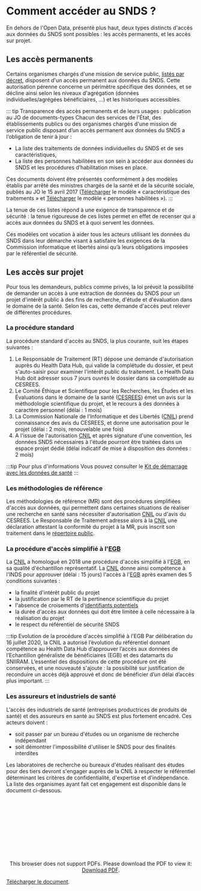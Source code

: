 # Comment accéder au SNDS ?
<!-- SPDX-License-Identifier: MPL-2.0 -->

En dehors de l'Open Data, présenté plus haut, deux types distincts d'accès aux données du SNDS sont possibles : les accès permanents, et les accès sur projet.

## Les accès permanents

Certains organismes chargés d'une mission de service public, [listés par décret](https://www.legifrance.gouv.fr/affichTexte.do?cidTexte=JORFTEXT000033702840&categorieLien=id), disposent d'un accès permanent aux données du SNDS.
Cette autorisation pérenne concerne un périmètre spécifique des données, et se décline ainsi selon les niveaux d'agrégation (données individuelles/agrégées bénéficiaires, …) et les historiques accessibles.

::: tip Transparence des accès permanents et de leurs usages : publication au JO de documents-types
Chacun des services de l'État, des établissements publics ou des organismes chargés d'une mission de service public disposant d’un accès permanent aux données du SNDS a l’obligation de tenir à jour :

- La liste des traitements de données individuelles du SNDS et de ses caractéristiques,
- La liste des personnes habilitées en son sein à accéder aux données du SNDS et les procédures d’habilitation mises en place.

Ces documents doivent être présentés conformément à des modèles établis par arrêté des ministres chargés de la santé et de la sécurité sociale, publiés au JO le 15 avril 2017 ([Télécharger](../files/HDH/modele_caracteristiques_des_traitements.doc) le modèle « caractéristique des traitements » et [Télécharger](../files/HDH/modele_habilitation.doc) le modèle « personnes habilitées »).
:::

La tenue de ces listes répond à une exigence de transparence et de sécurité : la tenue rigoureuse de ces listes permet en effet de recenser qui a accès aux données du SNDS et à quoi servent les données.

Ces modèles ont vocation à aider tous les acteurs utilisant les données du SNDS dans leur démarche visant à satisfaire les exigences de la Commission informatique et libertés ainsi qu’à leurs obligations imposées par le référentiel de sécurité.

## Les accès sur projet

Pour tous les demandeurs, publics comme privés, la loi prévoit la possibilité de demander un accès à une extraction de données du SNDS pour un projet d'intérêt public à des fins de recherche, d'étude et d'évaluation dans le domaine de la santé.
Selon les cas, cette demande d'accès peut relever de différentes procédures.

### La procédure standard

La procédure standard d'accès au SNDS, la plus courante, suit les étapes suivantes :

1. Le Responsable de Traitement (RT) dépose une demande d'autorisation auprès du Health Data Hub, qui valide la complétude du dossier, et peut s'auto-saisir pour examiner l'intérêt public du traitement.  Le Health Data Hub doit adresser sous 7 jours ouvrés le dossier dans sa complétude au CESREES.
2. Le Comité Éthique et Scientifique pour les Recherches, les Études et les Évaluations dans le domaine de la santé ([CESREES](https://www.health-data-hub.fr/page/le-cesrees)) émet un avis sur la méthodologie scientifique du projet, et le recours à des données à caractère personnel (délai : 1 mois)
3. La Commission Nationale de l'Informatique et des Libertés ([CNIL](../glossaire/CNIL.md)) prend connaissance des avis du CESREES, et donne une autorisation pour le projet (délai : 2 mois, renouvelable une fois)
4. A l'issue de l'autorisation [CNIL](../glossaire/CNIL.md) et après signature d'une convention, les données SNDS nécessaires à l'étude pourront être traitées dans un espace projet dédié (délai indicatif de mise à disposition des données : 2 mois)

:::tip Pour plus d'informations
Vous pouvez consulter le [Kit de démarrage avec les données de santé](../formation_snds/starter_kit.md)
:::

### Les méthodologies de référence

Les méthodologies de référence (MR) sont des procédures simplifiées d'accès aux données, qui permettent dans certaines situations de réaliser une recherche en santé sans nécessiter d'autorisation [CNIL](../glossaire/CNIL.md) ou d'avis du CESREES.
Le Responsable de Traitement adresse alors à la [CNIL](../glossaire/CNIL.md) une déclaration attestant la conformité du projet à la MR, puis inscrit son traitement dans le [répertoire public](https://www.health-data-hub.fr/projets).

### La procédure d'accès simplifié à l'[EGB](../glossaire/EGB.md)

La [CNIL](../glossaire/CNIL.md) a homologué en 2018 une procédure d'accès simplifié à l'[EGB](../glossaire/EGB.md), en sa qualité d'échantillon représentatif.
La [CNIL](../glossaire/CNIL.md) donne ainsi compétence à l'INDS pour approuver (délai : 15 jours) l'accès à l'[EGB](../glossaire/EGB.md) après examen des 5 conditions suivantes :

- la finalité d'intérêt public du projet
- la justification par le RT de la pertinence scientifique du projet
- l'absence de croisements d'[identifiants potentiels](../glossaire/IdPotentiels.md)
- la durée d'accès aux données qui doit être limitée à celle nécessaire à la réalisation du projet
- le respect du référentiel de sécurité SNDS

:::tip Evolution de la procédure d'accès simplifié à l'EGB
Par délibération du 16 juillet 2020, la CNIL a autorisé l’évolution du référentiel donnant compétence au Health Data Hub d’approuver l’accès aux données de l’Echantillon généraliste de bénéficiaires (EGB) et des datamarts du SNIIRAM.
L’essentiel des dispositions de cette procédure ont été conservées, et une nouveauté s'ajoute : la possibilité sur justification de reconduire un accès déjà approuvé et donc de bénéficier d’un délai d’accès plus important.
:::


### Les assureurs et industriels de santé

L'accès des industriels de santé (entreprises productrices de produits de santé) et des assureurs en santé au SNDS est plus fortement encadré.
Ces acteurs doivent :

- soit passer par un bureau d'études ou un organisme de recherche indépendant
- soit démontrer l'impossibilité d'utiliser le SNDS pour des finalités interdites

Les laboratoires de recherche ou bureaux d'études réalisant des études pour des tiers devront s'engager auprès de la CNIL à respecter le référentiel déterminant les critères de confidentialité, d'expertise et d'indépendance. 
La liste des organismes ayant fait cet engagement est disponible dans le document ci-dessous. 

<p style="text-align: center;">
<object data="../files/INDS/Engagement_de_conformite_au_reférentiel_au_05-03-20.pdf" type="application/pdf" width="500px" height="450px">
    <embed src="../files/INDS/Engagement_de_conformite_au_reférentiel_au_05-03-20.pdf" type="application/pdf">
        <p>This browser does not support PDFs. Please download the PDF to view it: <a href="../files/INDS/Engagement_de_conformite_au_reférentiel_au_05-03-20.pdf">Download PDF</a>.</p>
    </embed>
</object>
</p>

[Télécharger le document](../files/INDS/Engagement_de_conformite_au_reférentiel_au_05-03-20.pdf).
